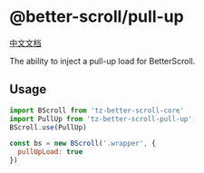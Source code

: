 # @better-scroll/pull-up

[中文文档](https://github.com/ustbhuangyi/better-scroll/blob/master/packages/pull-up/README_zh-CN.md)

The ability to inject a pull-up load for BetterScroll.

## Usage

```js
import BScroll from 'tz-better-scroll-core'
import PullUp from 'tz-better-scroll-pull-up'
BScroll.use(PullUp)

const bs = new BScroll('.wrapper', {
  pullUpLoad: true
})
```
